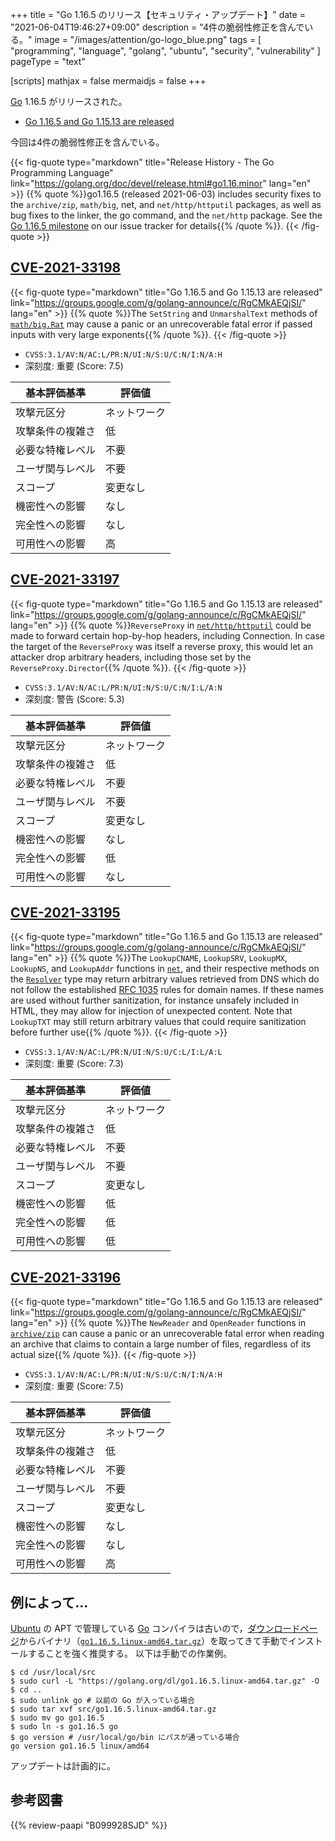 +++
title = "Go 1.16.5 のリリース【セキュリティ・アップデート】"
date =  "2021-06-04T19:46:27+09:00"
description = "4件の脆弱性修正を含んでいる。"
image = "/images/attention/go-logo_blue.png"
tags  = [ "programming", "language", "golang", "ubuntu", "security", "vulnerability" ]
pageType = "text"

[scripts]
  mathjax = false
  mermaidjs = false
+++

[Go] 1.16.5 がリリースされた。

- [Go 1.16.5 and Go 1.15.13 are released](https://groups.google.com/g/golang-announce/c/RgCMkAEQjSI/)

今回は4件の脆弱性修正を含んでいる。

{{< fig-quote type="markdown" title="Release History - The Go Programming Language" link="https://golang.org/doc/devel/release.html#go1.16.minor" lang="en" >}}
{{% quote %}}go1.16.5 (released 2021-06-03) includes security fixes to the `archive/zip`, `math/big`, net, and `net/http/httputil` packages, as well as bug fixes to the linker, the go command, and the `net/http` package. See the [Go 1.16.5 milestone](https://github.com/golang/go/issues?q=milestone%3AGo1.16.5+label%3ACherryPickApproved) on our issue tracker for details{{% /quote %}}.
{{< /fig-quote >}}

## [CVE-2021-33198]

{{< fig-quote type="markdown" title="Go 1.16.5 and Go 1.15.13 are released" link="https://groups.google.com/g/golang-announce/c/RgCMkAEQjSI/" lang="en" >}}
{{% quote %}}The `SetString` and `UnmarshalText` methods of [`math/big.Rat`](https://pkg.go.dev/math/big#Rat) may cause a panic or an unrecoverable fatal error if passed inputs with very large exponents{{% /quote %}}.
{{< /fig-quote >}}

- `CVSS:3.1/AV:N/AC:L/PR:N/UI:N/S:U/C:N/I:N/A:H`
- 深刻度: 重要 (Score: 7.5)

| 基本評価基準 | 評価値 |
|--------|-------|
| 攻撃元区分 | ネットワーク |
| 攻撃条件の複雑さ | 低 |
| 必要な特権レベル | 不要 |
| ユーザ関与レベル | 不要 |
| スコープ | 変更なし |
| 機密性への影響 | なし |
| 完全性への影響 | なし |
| 可用性への影響 | 高 |

## [CVE-2021-33197]

{{< fig-quote type="markdown" title="Go 1.16.5 and Go 1.15.13 are released" link="https://groups.google.com/g/golang-announce/c/RgCMkAEQjSI/" lang="en" >}}
{{% quote %}}`ReverseProxy` in [`net/http/httputil`](https://pkg.go.dev/net/http/httputil) could be made to forward certain hop-by-hop headers, including Connection. In case the target of the `ReverseProxy` was itself a reverse proxy, this would let an attacker drop arbitrary headers, including those set by the `ReverseProxy.Director`{{% /quote %}}.
{{< /fig-quote >}}

- `CVSS:3.1/AV:N/AC:L/PR:N/UI:N/S:U/C:N/I:L/A:N`
- 深刻度: 警告 (Score: 5.3)

| 基本評価基準 | 評価値 |
|--------|-------|
| 攻撃元区分 | ネットワーク |
| 攻撃条件の複雑さ | 低 |
| 必要な特権レベル | 不要 |
| ユーザ関与レベル | 不要 |
| スコープ | 変更なし |
| 機密性への影響 | なし |
| 完全性への影響 | 低 |
| 可用性への影響 | なし |

## [CVE-2021-33195]

{{< fig-quote type="markdown" title="Go 1.16.5 and Go 1.15.13 are released" link="https://groups.google.com/g/golang-announce/c/RgCMkAEQjSI/" lang="en" >}}
{{% quote %}}The `LookupCNAME`, `LookupSRV`, `LookupMX`, `LookupNS`, and `LookupAddr` functions in [`net`](https://pkg.go.dev/net), and their respective methods on the [`Resolver`](https://pkg.go.dev/net#Resolver) type may return arbitrary values retrieved from DNS which do not follow the established [RFC 1035](https://datatracker.ietf.org/doc/html/rfc1035) rules for domain names. If these names are used without further sanitization, for instance unsafely included in HTML, they may allow for injection of unexpected content. Note that `LookupTXT` may still return arbitrary values that could require sanitization before further use{{% /quote %}}.
{{< /fig-quote >}}

- `CVSS:3.1/AV:N/AC:L/PR:N/UI:N/S:U/C:L/I:L/A:L`
- 深刻度: 重要 (Score: 7.3)

| 基本評価基準 | 評価値 |
|--------|-------|
| 攻撃元区分 | ネットワーク |
| 攻撃条件の複雑さ | 低 |
| 必要な特権レベル | 不要 |
| ユーザ関与レベル | 不要 |
| スコープ | 変更なし |
| 機密性への影響 | 低 |
| 完全性への影響 | 低 |
| 可用性への影響 | 低 |

## [CVE-2021-33196]

{{< fig-quote type="markdown" title="Go 1.16.5 and Go 1.15.13 are released" link="https://groups.google.com/g/golang-announce/c/RgCMkAEQjSI/" lang="en" >}}
{{% quote %}}The `NewReader` and `OpenReader` functions in [`archive/zip`](https://pkg.go.dev/archive/zip) can cause a panic or an unrecoverable fatal error when reading an archive that claims to contain a large number of files, regardless of its actual size{{% /quote %}}.
{{< /fig-quote >}}

- `CVSS:3.1/AV:N/AC:L/PR:N/UI:N/S:U/C:N/I:N/A:H`
- 深刻度: 重要 (Score: 7.5)

| 基本評価基準 | 評価値 |
|--------|-------|
| 攻撃元区分 | ネットワーク |
| 攻撃条件の複雑さ | 低 |
| 必要な特権レベル | 不要 |
| ユーザ関与レベル | 不要 |
| スコープ | 変更なし |
| 機密性への影響 | なし |
| 完全性への影響 | なし |
| 可用性への影響 | 高 |

## 例によって...

[Ubuntu] の APT で管理している [Go] コンパイラは古いので，[ダウンロードページ](https://golang.org/dl/ "Downloads - The Go Programming Language")からバイナリ（[`go1.16.5.linux-amd64.tar.gz`](https://golang.org/dl/go1.16.5.linux-amd64.tar.gz)）を取ってきて手動でインストールすることを強く推奨する。
以下は手動での作業例。

```text
$ cd /usr/local/src
$ sudo curl -L "https://golang.org/dl/go1.16.5.linux-amd64.tar.gz" -O
$ cd ..
$ sudo unlink go # 以前の Go が入っている場合
$ sudo tar xvf src/go1.16.5.linux-amd64.tar.gz
$ sudo mv go go1.16.5
$ sudo ln -s go1.16.5 go
$ go version # /usr/local/go/bin にパスが通っている場合
go version go1.16.5 linux/amd64
```

アップデートは計画的に。

[Go]: https://go.dev/
[Ubuntu]: https://www.ubuntu.com/ "The leading operating system for PCs, IoT devices, servers and the cloud | Ubuntu"
[CVE-2021-33198]: https://nvd.nist.gov/vuln/detail/CVE-2021-33198
[CVE-2021-33197]: https://nvd.nist.gov/vuln/detail/CVE-2021-33197
[CVE-2021-33195]: https://nvd.nist.gov/vuln/detail/CVE-2021-33195
[CVE-2021-33196]: https://nvd.nist.gov/vuln/detail/CVE-2021-33196

## 参考図書

{{% review-paapi "B099928SJD" %}} <!-- プログラミング言語Go -->
